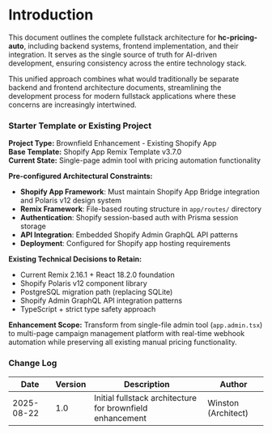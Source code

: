 # Introduction

This document outlines the complete fullstack architecture for **hc-pricing-auto**, including backend systems, frontend implementation, and their integration. It serves as the single source of truth for AI-driven development, ensuring consistency across the entire technology stack.

This unified approach combines what would traditionally be separate backend and frontend architecture documents, streamlining the development process for modern fullstack applications where these concerns are increasingly intertwined.

### Starter Template or Existing Project

**Project Type:** Brownfield Enhancement - Existing Shopify App  
**Base Template:** Shopify App Remix Template v3.7.0  
**Current State:** Single-page admin tool with pricing automation functionality  

**Pre-configured Architectural Constraints:**
- **Shopify App Framework**: Must maintain Shopify App Bridge integration and Polaris v12 design system
- **Remix Framework**: File-based routing structure in `app/routes/` directory
- **Authentication**: Shopify session-based auth with Prisma session storage
- **API Integration**: Embedded Shopify Admin GraphQL API patterns
- **Deployment**: Configured for Shopify app hosting requirements

**Existing Technical Decisions to Retain:**
- Current Remix 2.16.1 + React 18.2.0 foundation
- Shopify Polaris v12 component library
- PostgreSQL migration path (replacing SQLite)
- Shopify Admin GraphQL API integration patterns
- TypeScript + strict type safety approach

**Enhancement Scope:**
Transform from single-file admin tool (`app.admin.tsx`) to multi-page campaign management platform with real-time webhook automation while preserving all existing manual pricing functionality.

### Change Log

| Date | Version | Description | Author |
|------|---------|-------------|--------|
| 2025-08-22 | 1.0 | Initial fullstack architecture for brownfield enhancement | Winston (Architect) |
